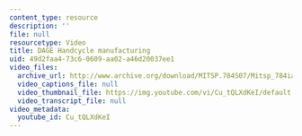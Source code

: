 ```yaml
---
content_type: resource
description: ''
file: null
resourcetype: Video
title: DAGE Handcycle manufacturing
uid: 49d2faa4-73c6-0609-aa02-a46d20037ee1
video_files:
  archive_url: http://www.archive.org/download/MITSP.784S07/Mitsp_784iap07_dage_300k.mp4
  video_captions_file: null
  video_thumbnail_file: https://img.youtube.com/vi/Cu_tQLXdKeI/default.jpg
  video_transcript_file: null
video_metadata:
  youtube_id: Cu_tQLXdKeI
---
```

